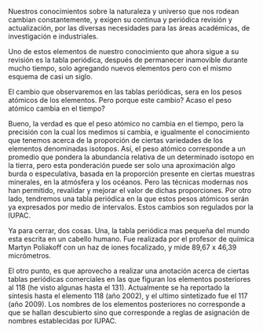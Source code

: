 <!--
.. title: Revisión a la tabla periódica
.. slug: revision-a-la-tabla-periodica
.. date: 2010-12-22 14:17:51 UTC-05:00
.. tags: Ciencia,Química,Tabla periódica
.. category: Física pasión, Ciencia
.. link:
.. description:
.. type: text
.. author: Edward Villegas Pulgarin
-->

Nuestros conocimientos sobre la naturaleza y universo que nos rodean cambian constantemente, y exigen su continua y periódica revisión y actualización, por las diversas necesidades para las áreas académicas, de investigación e industriales.  

Uno de estos elementos de nuestro conocimiento que ahora sigue a su revisión es la tabla periódica, después de permanecer inamovible durante mucho tiempo, solo agregando nuevos elementos pero con el mismo esquema de casi un siglo.  

El cambio que observaremos en las tablas periódicas, sera en los pesos atómicos de los elementos. Pero porque este cambio? Acaso el peso atómico cambia en el tiempo?  

Bueno, la verdad es que el peso atómico no cambia en el tiempo, pero la precisión con la cual los medimos si cambia, e igualmente el conocimiento que tenemos acerca de la proporción de ciertas variedades de los elementos denominadas isotopos. Así, el peso atómico corresponde a un promedio que pondera la abundancia relativa de un determinado isotopo en la tierra, pero esta ponderación puede ser solo una aproximación algo burda o especulativa, basada en la proporción presente en ciertas muestras minerales, en la atmósfera y los océanos. Pero las técnicas modernas nos han permitido, revalidar y mejorar el valor de dichas proporciones. Por otro lado, tendremos una tabla periódica en la que estos pesos atómicos serán ya expresados por medio de intervalos. Estos cambios son regulados por la IUPAC.  

Ya para cerrar, dos cosas. Una, la tabla periódica mas pequeña del mundo esta escrita en un cabello humano. Fue realizada por el profesor de química Martyn Poliakoff con un haz de iones focalizado, y mide 89,67 x 46,39 micrómetros.  

El otro punto, es que aprovecho a realizar una anotación acerca de ciertas tablas periódicas comerciales en las que figuran los elementos posteriores al 118 (he visto algunas hasta el 131). Actualmente se ha reportado la síntesis hasta el elemento 118 (año 2002), y el ultimo sintetizado fue el 117 (año 2009). Los nombres de los elementos posteriores no corresponde a que se hallan descubierto sino que corresponde a reglas de asignación de nombres establecidas por IUPAC.  
